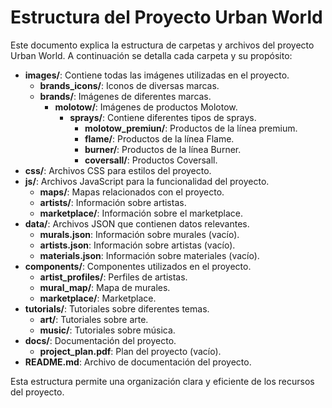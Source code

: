 # Estructura del Proyecto Urban World

Este documento explica la estructura de carpetas y archivos del proyecto Urban World. A continuación se detalla cada carpeta y su propósito:

- **images/**: Contiene todas las imágenes utilizadas en el proyecto.
  - **brands_icons/**: Iconos de diversas marcas.
  - **brands/**: Imágenes de diferentes marcas.
    - **molotow/**: Imágenes de productos Molotow.
      - **sprays/**: Contiene diferentes tipos de sprays.
        - **molotow_premiun/**: Productos de la línea premium.
        - **flame/**: Productos de la línea Flame.
        - **burner/**: Productos de la línea Burner.
        - **coversall/**: Productos Coversall.
- **css/**: Archivos CSS para estilos del proyecto.
- **js/**: Archivos JavaScript para la funcionalidad del proyecto.
  - **maps/**: Mapas relacionados con el proyecto.
  - **artists/**: Información sobre artistas.
  - **marketplace/**: Información sobre el marketplace.
- **data/**: Archivos JSON que contienen datos relevantes.
  - **murals.json**: Información sobre murales (vacío).
  - **artists.json**: Información sobre artistas (vacío).
  - **materials.json**: Información sobre materiales (vacío).
- **components/**: Componentes utilizados en el proyecto.
  - **artist_profiles/**: Perfiles de artistas.
  - **mural_map/**: Mapa de murales.
  - **marketplace/**: Marketplace.
- **tutorials/**: Tutoriales sobre diferentes temas.
  - **art/**: Tutoriales sobre arte.
  - **music/**: Tutoriales sobre música.
- **docs/**: Documentación del proyecto.
  - **project_plan.pdf**: Plan del proyecto (vacío).
- **README.md**: Archivo de documentación del proyecto.

Esta estructura permite una organización clara y eficiente de los recursos del proyecto.